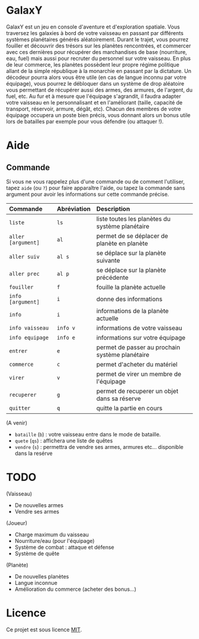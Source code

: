 # GalaxY

GalaxY est un jeu en console d'aventure et d'exploration spatiale. Vous traversez les galaxies à bord de votre vaisseau en passant par différents systèmes planétaires générés aléatoirement. Durant le trajet, vous pourrez fouiller et découvrir des trésors sur les planètes rencontrées, et commercer avec ces dernières pour récupérer des marchandises de base (nourriture, eau, fuel) mais aussi pour recruter du personnel sur votre vaisseau. En plus de leur commerce, les planètes possèdent leur propre régime politique allant de la simple république à la monarchie en passant par la dictature. Un décodeur pourra alors vous être utile (en cas de langue inconnu par votre équipage), vous pourrez le débloquer dans un système de drop aléatoire vous permettant de récupérer aussi des armes, des armures, de l'argent, du fuel, etc. Au fur et à mesure que l'équipage s'agrandit, il faudra adapter votre vaisseau en le personnalisant et en l'améliorant (taille, capacité de transport, réservoir, armure, dégât, etc). Chacun des membres de votre équipage occupera un poste bien précis, vous donnant alors un bonus utile lors de batailles par exemple pour vous défendre (ou attaquer !).

# Aide

## Commande

Si vous ne vous rappelez plus d'une commande ou de comment l'utiliser, tapez `aide` (ou `?`) pour faire apparaître l'aide, ou tapez la commande sans argument pour avoir les informations sur cette commande précise.

| Commande           | Abréviation | Description                                     |
| :--------          | :---------- | :----------                                     |
| `liste`            | `ls`        | liste toutes les planètes du système planétaire |
| `aller [argument]` | `al`        | permet de se déplacer de planète en planète     |
| `aller suiv`       | `al s`      | se déplace sur la planète suivante              |
| `aller prec`       | `al p`      | se déplace sur la planète précédente            |
| `fouiller`         | `f`         | fouille la planète actuelle                     |
| `info [argument]`  | `i`        | donne des informations                          |
| `info`             |  `i`        | informations de la planète actuelle             |
| `info vaisseau`    | `info v`    | informations de votre vaisseau                  |
| `info equipage`    | `info e`    | informations sur votre équipage                 |
| `entrer`           | `e`         | permet de passer au prochain système planétaire |
| `commerce`         | `c`         | permet d'acheter du matériel                    |
| `virer`            | `v`         | permet de virer un membre de l'équipage         |
| `recuperer`        | `g`         | permet de recuperer un objet dans sa réserve    |
| `quitter`          | `q`         | quitte la partie en cours                       |

(A venir)
- `bataille` (`b`) : votre vaisseau entre dans le mode de bataille.
- `quete` (`qs`) : affichera une liste de quêtes
- `vendre` (`s`) : permettra de vendre ses armes, armures etc... disponible dans la resérve

# TODO

(Vaisseau)
- De nouvelles armes
- Vendre ses armes

(Joueur)
- Charge maximum du vaisseau
- Nourriture/eau (pour l'équipage)
- Système de combat : attaque et défense
- Système de quête

(Planète)
- De nouvelles planètes
- Langue inconnue
- Amélioration du commerce (acheter des bonus...)

# Licence

Ce projet est sous licence [MIT](http://opensource.org/licenses/mit-license.php).
